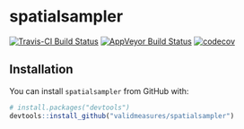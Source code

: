 
<!-- README.md is generated from README.Rmd. Please edit that file -->

# spatialsampler

[![Travis-CI Build
Status](https://travis-ci.org/validmeasures/spatialsampler.svg?branch=master)](https://travis-ci.org/validmeasures/spatialsampler)
[![AppVeyor Build
Status](https://ci.appveyor.com/api/projects/status/github/validmeasures/spatialsampler?branch=master&svg=true)](https://ci.appveyor.com/project/validmeasures/spatialsampler)
[![codecov](https://codecov.io/gh/validmeasures/spatialsampler/branch/master/graph/badge.svg)](https://codecov.io/gh/validmeasures/spatialsampler)

## Installation

You can install `spatialsampler` from GitHub with:

``` r
# install.packages("devtools")
devtools::install_github("validmeasures/spatialsampler")
```
